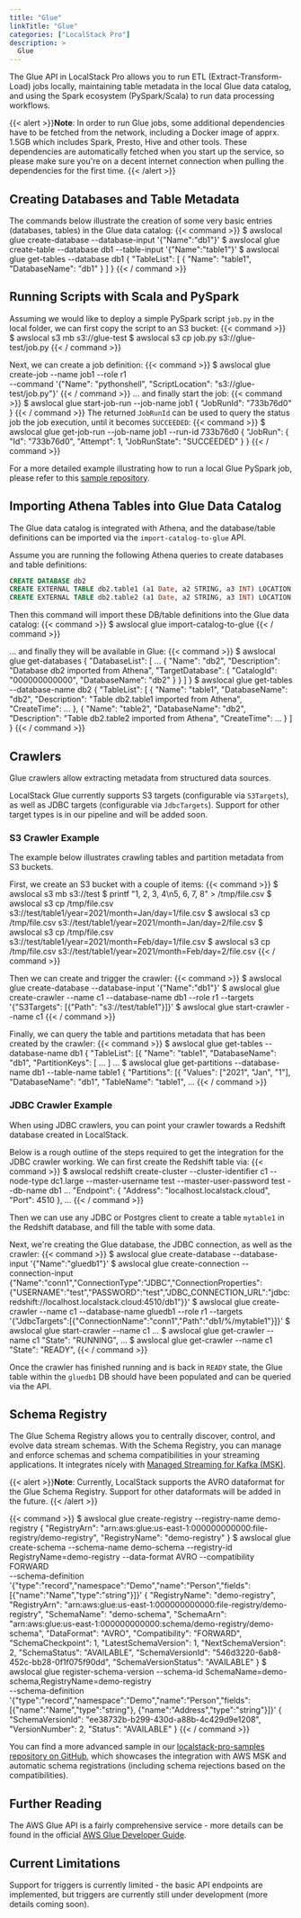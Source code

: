 ```yaml
---
title: "Glue"
linkTitle: "Glue"
categories: ["LocalStack Pro"]
description: >
  Glue
---
```


The Glue API in LocalStack Pro allows you to run ETL (Extract-Transform-Load) jobs locally, maintaining table metadata in the local Glue data catalog, and using the Spark ecosystem (PySpark/Scala) to run data processing workflows.

{{< alert >}}**Note**:
In order to run Glue jobs, some additional dependencies have to be fetched from the network, including a Docker image of apprx. 1.5GB which includes Spark, Presto, Hive and other tools. These dependencies are automatically fetched when you start up the service, so please make sure you're on a decent internet connection when pulling the dependencies for the first time.
{{< /alert >}}

## Creating Databases and Table Metadata

The commands below illustrate the creation of some very basic entries (databases, tables) in the Glue data catalog:
{{< command >}}
$ awslocal glue create-database --database-input '{"Name":"db1"}'
$ awslocal glue create-table --database db1 --table-input '{"Name":"table1"}'
$ awslocal glue get-tables --database db1
{
    "TableList": [
        {
            "Name": "table1",
            "DatabaseName": "db1"
        }
    ]
}
{{< / command >}}

## Running Scripts with Scala and PySpark

Assuming we would like to deploy a simple PySpark script `job.py` in the local folder, we can first copy the script to an S3 bucket:
{{< command >}}
$ awslocal s3 mb s3://glue-test
$ awslocal s3 cp job.py s3://glue-test/job.py
{{< / command >}}

Next, we can create a job definition:
{{< command >}}
$ awslocal glue create-job --name job1 --role r1 \
  --command '{"Name": "pythonshell", "ScriptLocation": "s3://glue-test/job.py"}'
{{< / command >}}
... and finally start the job:
{{< command >}}
$ awslocal glue start-job-run --job-name job1
{
    "JobRunId": "733b76d0"
}
{{< / command >}}
The returned `JobRunId` can be used to query the status job the job execution, until it becomes `SUCCEEDED`:
{{< command >}}
$ awslocal glue get-job-run --job-name job1 --run-id 733b76d0
{
    "JobRun": {
        "Id": "733b76d0",
        "Attempt": 1,
        "JobRunState": "SUCCEEDED"
    }
}
{{< / command >}}

For a more detailed example illustrating how to run a local Glue PySpark job, please refer to this [sample repository](https://github.com/localstack/localstack-pro-samples/tree/master/glue-etl-jobs).

## Importing Athena Tables into Glue Data Catalog

The Glue data catalog is integrated with Athena, and the database/table definitions can be imported via the `import-catalog-to-glue` API.

Assume you are running the following Athena queries to create databases and table definitions:
```sql
CREATE DATABASE db2
CREATE EXTERNAL TABLE db2.table1 (a1 Date, a2 STRING, a3 INT) LOCATION 's3://test/table1'
CREATE EXTERNAL TABLE db2.table2 (a1 Date, a2 STRING, a3 INT) LOCATION 's3://test/table2'
```

Then this command will import these DB/table definitions into the Glue data catalog:
{{< command >}}
$ awslocal glue import-catalog-to-glue
{{< / command >}}

... and finally they will be available in Glue:
{{< command >}}
$ awslocal glue get-databases
{
    "DatabaseList": [
        ...
        {
            "Name": "db2",
            "Description": "Database db2 imported from Athena",
            "TargetDatabase": {
                "CatalogId": "000000000000",
                "DatabaseName": "db2"
            }
        }
    ]
}
$ awslocal glue get-tables --database-name db2
{
    "TableList": [
        {
            "Name": "table1",
            "DatabaseName": "db2",
            "Description": "Table db2.table1 imported from Athena",
            "CreateTime": ...
        },
        {
            "Name": "table2",
            "DatabaseName": "db2",
            "Description": "Table db2.table2 imported from Athena",
            "CreateTime": ...
        }
    ]
}
{{< / command >}}

## Crawlers

Glue crawlers allow extracting metadata from structured data sources. 

LocalStack Glue currently supports S3 targets (configurable via `S3Targets`), as well as JDBC targets (configurable via `JdbcTargets`). Support for other target types is in our pipeline and will be added soon. 

### S3 Crawler Example

The example below illustrates crawling tables and partition metadata from S3 buckets.

First, we create an S3 bucket with a couple of items:
{{< command >}}
$ awslocal s3 mb s3://test
$ printf "1, 2, 3, 4\n5, 6, 7, 8" > /tmp/file.csv
$ awslocal s3 cp /tmp/file.csv s3://test/table1/year=2021/month=Jan/day=1/file.csv
$ awslocal s3 cp /tmp/file.csv s3://test/table1/year=2021/month=Jan/day=2/file.csv
$ awslocal s3 cp /tmp/file.csv s3://test/table1/year=2021/month=Feb/day=1/file.csv
$ awslocal s3 cp /tmp/file.csv s3://test/table1/year=2021/month=Feb/day=2/file.csv
{{< / command >}}

Then we can create and trigger the crawler:
{{< command >}}
$ awslocal glue create-database --database-input '{"Name":"db1"}'
$ awslocal glue create-crawler --name c1 --database-name db1 --role r1 --targets '{"S3Targets": [{"Path": "s3://test/table1"}]}'
$ awslocal glue start-crawler --name c1
{{< / command >}}

Finally, we can query the table and partitions metadata that has been created by the crawler:
{{< command >}}
$ awslocal glue get-tables --database-name db1
{
    "TableList": [{
        "Name": "table1",
        "DatabaseName": "db1",
        "PartitionKeys": [ ... ]
...
$ awslocal glue get-partitions --database-name db1 --table-name table1
{
    "Partitions": [{
        "Values": ["2021", "Jan", "1"],
        "DatabaseName": "db1",
        "TableName": "table1",
...
{{< / command >}}

### JDBC Crawler Example

When using JDBC crawlers, you can point your crawler towards a Redshift database created in LocalStack.

Below is a rough outline of the steps required to get the integration for the JDBC crawler working. We can first create the Redshift table via:
{{< command >}}
$ awslocal redshift create-cluster --cluster-identifier c1 --node-type dc1.large --master-username test --master-user-password test --db-name db1
...
    "Endpoint": {
        "Address": "localhost.localstack.cloud",
        "Port": 4510
    },
...
{{< / command >}}

Then we can use any JDBC or Postgres client to create a table `mytable1` in the Redshift database, and fill the table with some data.

Next, we're creating the Glue database, the JDBC connection, as well as the crawler:
{{< command >}}
$ awslocal glue create-database --database-input '{"Name":"gluedb1"}'
$ awslocal glue create-connection --connection-input \
    {"Name":"conn1","ConnectionType":"JDBC","ConnectionProperties":{"USERNAME":"test","PASSWORD":"test","JDBC_CONNECTION_URL":"jdbc:redshift://localhost.localstack.cloud:4510/db1"}}'
$ awslocal glue create-crawler --name c1 --database-name gluedb1 --role r1 --targets '{"JdbcTargets":[{"ConnectionName":"conn1","Path":"db1/%/mytable1"}]}'
$ awslocal glue start-crawler --name c1
...
$ awslocal glue get-crawler --name c1
    "State": "RUNNING",
...
$ awslocal glue get-crawler --name c1
    "State": "READY",
{{< / command >}}

Once the crawler has finished running and is back in `READY` state, the Glue table within the `gluedb1` DB should have been populated and can be queried via the API.

## Schema Registry

The Glue Schema Registry allows you to centrally discover, control, and evolve data stream schemas.
With the Schema Registry, you can manage and enforce schemas and schema compatibilities in your streaming applications.
It integrates nicely with [Managed Streaming for Kafka (MSK)](../managed-streaming-for-kafka).

{{< alert >}}**Note**:
Currently, LocalStack supports the AVRO dataformat for the Glue Schema Registry. Support for other dataformats will be added in the future.
{{< /alert >}}

{{< command >}}
$ awslocal glue create-registry --registry-name demo-registry
{
    "RegistryArn": "arn:aws:glue:us-east-1:000000000000:file-registry/demo-registry",
    "RegistryName": "demo-registry"
}
$ awslocal glue create-schema --schema-name demo-schema --registry-id RegistryName=demo-registry --data-format AVRO --compatibility FORWARD \
  --schema-definition '{"type":"record","namespace":"Demo","name":"Person","fields":[{"name":"Name","type":"string"}]}'
{
    "RegistryName": "demo-registry",
    "RegistryArn": "arn:aws:glue:us-east-1:000000000000:file-registry/demo-registry",
    "SchemaName": "demo-schema",
    "SchemaArn": "arn:aws:glue:us-east-1:000000000000:schema/demo-registry/demo-schema",
    "DataFormat": "AVRO",
    "Compatibility": "FORWARD",
    "SchemaCheckpoint": 1,
    "LatestSchemaVersion": 1,
    "NextSchemaVersion": 2,
    "SchemaStatus": "AVAILABLE",
    "SchemaVersionId": "546d3220-6ab8-452c-bb28-0f1f075f90dd",
    "SchemaVersionStatus": "AVAILABLE"
}
$ awslocal glue register-schema-version --schema-id SchemaName=demo-schema,RegistryName=demo-registry \
  --schema-definition '{"type":"record","namespace":"Demo","name":"Person","fields":[{"name":"Name","type":"string"}, {"name":"Address","type":"string"}]}'
{
    "SchemaVersionId": "ee38732b-b299-430d-a88b-4c429d9e1208",
    "VersionNumber": 2,
    "Status": "AVAILABLE"
}
{{< / command >}}

You can find a more advanced sample in our [localstack-pro-samples repository on GitHub](https://github.com/localstack/localstack-pro-samples/tree/master/glue-msk-schema-registry), which showcases the integration with AWS MSK and automatic schema registrations (including schema rejections based on the compatibilities).


## Further Reading

The AWS Glue API is a fairly comprehensive service - more details can be found in the official [AWS Glue Developer Guide](https://docs.aws.amazon.com/glue/latest/dg/what-is-glue.html).

## Current Limitations

Support for triggers is currently limited - the basic API endpoints are implemented, but triggers are currently still under development (more details coming soon).
